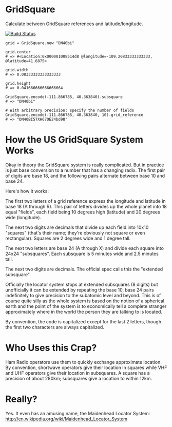 # GridSquare

Calculate between GridSquare references and latitude/longitude.

[![Build Status](https://secure.travis-ci.org/gmcintire/grid_square.png?branch=master)](https://travis-ci.org/gmcintire/grid_square)

```
grid = GridSquare.new "DN40bi"

grid.center
# => #<Location:0x000001008514d8 @longitude=-109.20833333333333, @latitude=41.6875>

grid.width
# => 0.08333333333333333

grid.height
# => 0.041666666666666664

GridSquare.encode(-111.866785, 40.363840).subsquare
# => "DN40bi"

# With arbitrary precision: specify the number of fields
GridSquare.encode(-111.866785, 40.363840, 10).grid_reference
# => "DN40BI57XH67OE24bd98"
```


# How the US GridSquare System Works

Okay in theory the GridSquare system is really complicated. But in
practice is just base conversion to a number that has a changing
radix. The first pair of digits are base 18, and the following pairs
alternate between base 10 and base 24.

Here's how it works:

The first two letters of a grid reference express the longitude and
latitude in base 18 (A through R). This pair of letters divides up the
whole planet into 18 equal "fields", each field being 10 degrees high
(latitude) and 20 degrees wide (longitude).

The next two digits are decimals that divide up each field into 10x10
"squares" (that's their name; they're obviously not square or even
rectangular). Squares are 2 degrees wide and 1 degree tall.

The next two letters are base 24 (A through X) and divide each square
into 24x24 "subsquares". Each subsquare is 5 minutes wide and 2.5
minutes tall.

The next two digits are decimals. The official spec calls this the
"extended subsquare".

Officially the locator system stops at extended subsquares (8 digits)
but unofficially it can be extended by repeating the base 10, base 24
pairs indefinitely to give precision to the subatomic level and
beyond. This is of course quite silly as the whole system is based on
the notion of a spherical earth and the point of the system is to
economically tell a complete stranger approximately where in the world
the person they are talking to is located.

By convention, the code is capitalized except for the last 2 letters,
though the first two characters are always capitalized.


# Who Uses this Crap?

Ham Radio operators use them to quickly exchange approximate location.
By convention, shortwave operators give their location in squares
while VHF and UHF operators give their location in subsquares. A
square has a precision of about 280km; subsquares give a location to
within 12km.


# Really?

Yes. It even has an amusing name, the Maidenhead Locator System:
http://en.wikipedia.org/wiki/Maidenhead_Locator_System
